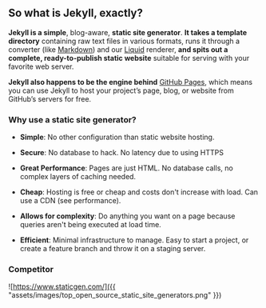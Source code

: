 
## So what is Jekyll, exactly?

**Jekyll is a simple**, blog-aware, **static site generator**. **It takes a template directory** containing raw
text files in various formats, runs it through a converter 
(like [Markdown](https://daringfireball.net/projects/markdown)) and our 
[Liquid](https://github.com/Shopify/liquid/wiki) renderer, 
**and spits out a complete, ready-to-publish static website** suitable for serving with your favorite web server.

**Jekyll also happens to be the engine behind** [GitHub Pages](https://pages.github.com/), 
which means you can use Jekyll to host your project’s page, blog, or website from GitHub’s servers for free.
<!-- vertical-slide -->

### Why use a static site generator?

* **Simple**: No other configuration than static website hosting.

* **Secure**: No database to hack. No latency due to using HTTPS

* **Great Performance**: Pages are just HTML. No database calls, no complex layers of caching needed.

* **Cheap**: Hosting is free or cheap and costs don't increase with load. Can use a CDN (see performance).

* **Allows for complexity**: Do anything you want on a page because queries aren't being executed at load time.

* **Efficient**: Minimal infrastructure to manage. Easy to start a project, or create a feature branch and throw it on a staging server. 
<!-- vertical-slide -->

### Competitor

![https://www.staticgen.com/]({{ "assets/images/top_open_source_static_site_generators.png" }})
<!-- next-slide -->
